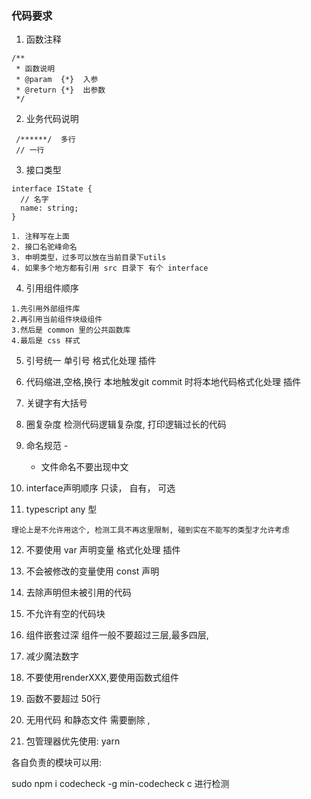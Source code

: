 ### 代码要求

1. 函数注释
```
/**
 * 函数说明
 * @param  {*}  入参
 * @return {*}  出参数
 */
```

2. 业务代码说明 
```
 /******/  多行   
 // 一行

```
3. 接口类型
```
interface IState {
  // 名字 
  name: string;
}

1. 注释写在上面
2. 接口名驼峰命名
3. 申明类型，过多可以放在当前目录下utils
4. 如果多个地方都有引用 src 目录下 有个 interface

```

4. 引用组件顺序
```
1.先引用外部组件库
2.再引用当前组件块级组件
3.然后是 common 里的公共函数库
4.最后是 css 样式
```

5. 引号统一 单引号        格式化处理 插件 

6. 代码缩进,空格,换行     本地触发git commit 时将本地代码格式化处理 插件

7. 关键字有大括号

8. 圈复杂度 检测代码逻辑复杂度, 打印逻辑过长的代码     

9. 命名规范 -
    - 文件命名不要出现中文

10. interface声明顺序       只读， 自有， 可选

11. typescript any 型
```
理论上是不允许用这个, 检测工具不再这里限制, 碰到实在不能写的类型才允许考虑
```

12. 不要使用 var 声明变量          格式化处理 插件

13. 不会被修改的变量使用 const 声明

14. 去除声明但未被引用的代码

15. 不允许有空的代码块

16. 组件嵌套过深 组件一般不要超过三层,最多四层,

17. 减少魔法数字

18. 不要使用renderXXX,要使用函数式组件

19. 函数不要超过 50行

20. 无用代码 和静态文件 需要删除 , 

21. 包管理器优先使用: yarn

各自负责的模块可以用:

sudo npm i codecheck -g
min-codecheck c 进行检测